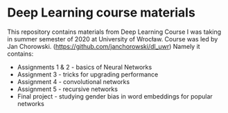 # Deep Learning course materials

This repository contains materials from Deep Learning Course I was taking in summer semester of 2020 at University of Wrocław. Course was led by Jan Chorowski. (https://github.com/janchorowski/dl_uwr)
Namely it contains:

- Assignments 1 & 2 - basics of Neural Networks
- Assignment 3 - tricks for upgrading performance
- Assignment 4 - convolutional networks
- Assignment 5 - recursive networks
- Final project - studying gender bias in word embeddings for popular networks

